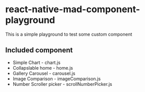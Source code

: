# react-native-mad-component-playground
This is a simple playground to test some custom component

## Included component 
- Simple Chart - chart.js
- Collapslable home - home.js
- Gallery Carousel - carousel.js
- Image Comparison - imageComparison.js
- Number Scroller picker - scrollNumberPicker.js

